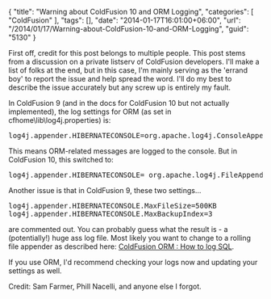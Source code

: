 {
	"title": "Warning about ColdFusion 10 and ORM Logging",
	"categories": [
		"ColdFusion"
	],
	"tags": [],
	"date": "2014-01-17T16:01:00+06:00",
	"url": "/2014/01/17/Warning-about-ColdFusion-10-and-ORM-Logging",
	"guid": "5130"
}

<p>
First off, credit for this post belongs to multiple people. This post stems from a discussion on a private listserv of ColdFusion developers. I'll make a list of folks at the end, but in this case, I'm mainly serving as the 'errand boy' to report the issue and help spread the word. I'll do my best to describe the issue accurately but any screw up is entirely my fault.
</p>
<!--more-->
<p>
In ColdFusion 9 (and in the docs for ColdFusion 10 but not actually implemented), the log settings for ORM (as set in cfhome\lib\log4j.properties) is:
</p>

<pre>log4j.appender.HIBERNATECONSOLE=org.apache.log4j.ConsoleAppender</pre>

<p>
This means ORM-related messages are logged to the console. But in ColdFusion 10, this switched to:
</p>

<pre>log4j.appender.HIBERNATECONSOLE= org.apache.log4j.FileAppender</pre>

<p>
Another issue is that in ColdFusion 9, these two settings...
</p>

<pre>
log4j.appender.HIBERNATECONSOLE.MaxFileSize=500KB
log4j.appender.HIBERNATECONSOLE.MaxBackupIndex=3
</pre>

<p>
are commented out. You can probably guess what the result is - a (potentially!) huge ass log file. Most likely you want to change to a rolling file appender as described here: <a href="http://www.rupeshk.org/blog/index.php/2009/07/coldfusion-orm-how-to-log-sql/">ColdFusion ORM : How to log SQL</a>.
</p>

<p>
If you use ORM, I'd recommend checking your logs now and updating your settings as well.
</p>

<p>
Credit: Sam Farmer, Phill Nacelli, and anyone else I forgot.